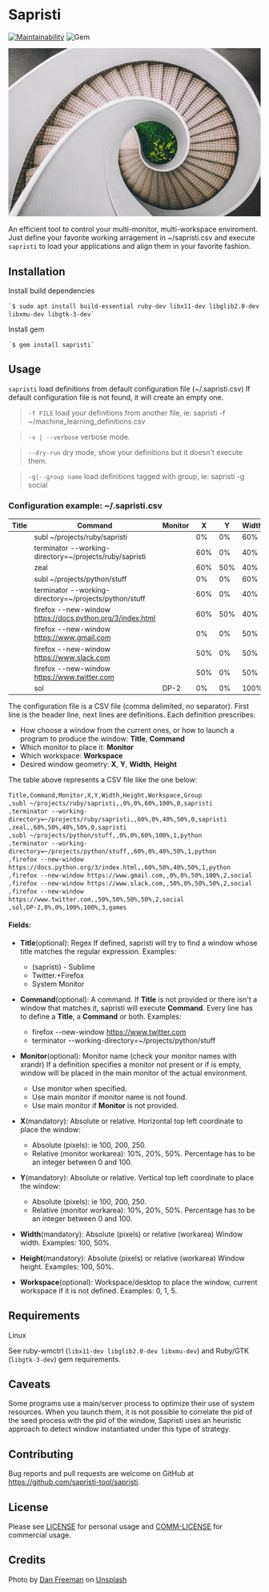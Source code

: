 # Sapristi

[![Maintainability](https://api.codeclimate.com/v1/badges/e168b7940a847148f617/maintainability)](https://codeclimate.com/github/sapristi-tool/sapristi/maintainability) ![Gem](https://img.shields.io/gem/v/sapristi?style=plastic)

![Sapristi image](/assets/images/sapristi.jpg)

An efficient tool to control your multi-monitor, multi-workspace enviroment. Just define your favorite working arragement in ~/sapristi.csv  and execute `sapristi` to load your applications and align them in your favorite fashion.

## Installation

Install build dependencies

    `$ sudo apt install build-essential ruby-dev libx11-dev libglib2.0-dev libxmu-dev libgtk-3-dev`

Install gem

    `$ gem install sapristi`

## Usage

`sapristi` load definitions from default configuration file (~/.sapristi.csv) If default configuration file is not found, it will create an empty one.

  > `-f FILE` load your definitions from another file, ie: sapristi -f ~/machine_learning_definitions.csv

  > `-v | --verbose` verbose mode.

  > `--dry-run` dry mode, show your definitions but it doesn't execute them.

  > `-g|--group name` load definitions tagged with group, ie: sapristi -g social


### Configuration example: ~/.sapristi.csv

| __Title__ | __Command__                                                                         | __Monitor__ | __X__          | __Y__          | __Width__  | __Height__ | __Workspace__ | __Group__    |
|-------|---------------------------------------------------------------------------------|---------|------------|------------|--------|--------|-----------|----------|
|       | subl ~/projects/ruby/sapristi                                                   |         | 0%         | 0%         | 60%    | 100%   | 0         | sapristi |
|       | terminator --working-directory=~/projects/ruby/sapristi                         |         | 60%        | 0%         | 40%    | 50%    | 0         | sapristi |
|       | zeal                                                                            |         | 60%        | 50%        | 40%    | 50%    | 0         | sapristi |
|       | subl ~/projects/python/stuff                                                    |         | 0%         | 0%         | 60%    | 100%   | 1         | python   |
|       | terminator --working-directory=~/projects/python/stuff                          |         | 60%        | 0%         | 40%    | 50%    | 1         | python   |
|       | firefox --new-window https://docs.python.org/3/index.html                       |         | 60%        | 50%        | 40%    | 50%    | 1         | python   |
|       | firefox --new-window https://www.gmail.com                                      |         | 0%         | 0%         | 50%    | 100%   | 2         | social   |
|       | firefox --new-window https://www.slack.com                                      |         | 50%        | 0%         | 50%    | 50%    | 2         | social   |
|       | firefox --new-window https://www.twitter.com                                    |         | 50%        | 0%         | 50%    | 50%    | 2         | social   |
|       | sol                                                                             | DP-2    | 0%         | 0%         | 100%   | 100%   | 3         | games    |

The configuration file is a CSV file (comma delimited, no separator). First line is the header line, next lines are definitions. Each definition prescribes:
 - How choose a window from the current ones, or how to launch a program to produce the window: __Title__, __Command__
 - Which monitor to place it: __Monitor__
 - Which workspace: __Workspace__
 - Desired window geometry: __X__, __Y__, __Width__, __Height__

The table above represents a CSV file like the one below:
```
Title,Command,Monitor,X,Y,Width,Height,Workspace,Group
,subl ~/projects/ruby/sapristi,,0%,0%,60%,100%,0,sapristi
,terminator --working-directory=~/projects/ruby/sapristi,,60%,0%,40%,50%,0,sapristi
,zeal,,60%,50%,40%,50%,0,sapristi
,subl ~/projects/python/stuff,,0%,0%,60%,100%,1,python
,terminator --working-directory=~/projects/python/stuff,,60%,0%,40%,50%,1,python
,firefox --new-window https://docs.python.org/3/index.html,,60%,50%,40%,50%,1,python
,firefox --new-window https://www.gmail.com,,0%,0%,50%,100%,2,social
,firefox --new-window https://www.slack.com,,50%,0%,50%,50%,2,social
,firefox --new-window https://www.twitter.com,,50%,50%,50%,50%,2,social
,sol,DP-2,0%,0%,100%,100%,3,games
```


#### Fields:

- __Title__(optional): Regex If defined, sapristi will try to find a window whose title matches the regular expression. Examples:
  - \(sapristi\) - Sublime
  - Twitter.+Firefox
  - System Monitor

- __Command__(optional): A command. If __Title__ is not provided or there isn't a window that matches it, sapristi will execute __Command__.
Every line has to define a __Title__, a __Command__ or both. Examples:
  - firefox --new-window https://www.twitter.com
  - terminator --working-directory=~/projects/python/stuff
  

- __Monitor__(optional): Monitor name (check your monitor names with xrandr) If a definition specifies a monitor not present or if is empty, window will be placed in the main monitor of the actual environment.
  - Use monitor when specified.
  - Use main monitor if monitor name is not found.
  - Use main monitor if __Monitor__ is not provided.
  
- __X__(mandatory): Absolute or relative. Horizontal top left coordinate to place the window:
  - Absolute (pixels): ie 100, 200, 250.
  - Relative (monitor workarea): 10%, 20%, 50%. Percentage has to be an integer between 0 and 100. 

- __Y__(mandatory): Absolute or relative. Vertical top left coordinate to place the window:
  - Absolute (pixels): ie 100, 200, 250.
  - Relative (monitor workarea): 10%, 20%, 50%. Percentage has to be an integer between 0 and 100. 

- __Width__(mandatory): Absolute (pixels) or relative (workarea) Window width. Examples: 100, 50%. 

- __Height__(mandatory): Absolute (pixels) or relative (workarea) Window height. Examples: 100, 50%. 

- __Workspace__(optional): Workspace/desktop to place the window, current workspace if it is not defined. Examples: 0, 1, 5.

## Requirements

Linux

See ruby-wmctrl (`libx11-dev libglib2.0-dev libxmu-dev`) and Ruby/GTK (`libgtk-3-dev`) gem requirements.

## Caveats

Some programs use a main/server process to optimize their use of system resources. When you launch them, it is not possible to correlate the pid of the seed process with the pid of the window, Sapristi uses an heuristic approach to detect window instantiated under this type of strategy.

## Contributing

Bug reports and pull requests are welcome on GitHub at https://github.com/sapristi-tool/sapristi.

## License

Please see [LICENSE](https://github.com/sapristi-tool/sapristi/blob/master/LICENSE.txt) for personal usage and [COMM-LICENSE](https://github.com/sapristi-tool/sapristi/blob/master/COMM-LICENSE.txt) for commercial usage.

## Credits
<span>Photo by <a href="https://unsplash.com/@danfreemanphoto?utm_source=unsplash&amp;utm_medium=referral&amp;utm_content=creditCopyText">Dan Freeman</a> on <a href="https://unsplash.com/?utm_source=unsplash&amp;utm_medium=referral&amp;utm_content=creditCopyText">Unsplash</a></span>
